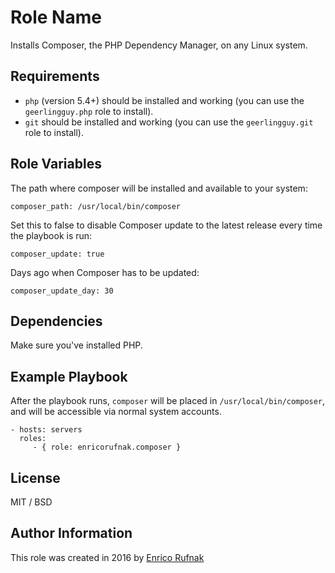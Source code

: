 Role Name
=========

Installs Composer, the PHP Dependency Manager, on any Linux system.

Requirements
------------

- `php` (version 5.4+) should be installed and working (you can use the `geerlingguy.php` role to install).
- `git` should be installed and working (you can use the `geerlingguy.git` role to install).

Role Variables
--------------

The path where composer will be installed and available to your system:

    composer_path: /usr/local/bin/composer

Set this to false to disable Composer update to the latest release every time the playbook is run:

    composer_update: true

Days ago when Composer has to be updated:

    composer_update_day: 30

Dependencies
------------

Make sure you've installed PHP.

Example Playbook
----------------

After the playbook runs, `composer` will be placed in `/usr/local/bin/composer`, and will be accessible via normal system accounts.

    - hosts: servers
      roles:
         - { role: enricorufnak.composer }

License
-------

MIT / BSD

Author Information
------------------

This role was created in 2016 by [Enrico Rufnak](http://www.rufnak.de)
